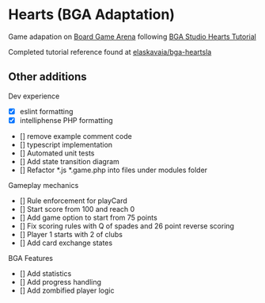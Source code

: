# Hearts (BGA Adaptation)

Game adapation on [Board Game Arena](https://boardgamearena.com/) following [BGA Studio Hearts Tutorial](https://en.doc.boardgamearena.com/Tutorial_hearts)

Completed tutorial reference found at [elaskavaia/bga-heartsla](https://github.com/elaskavaia/bga-heartsla)


## Other additions

Dev experience
- [X] eslint formatting
- [X] intelliphense PHP formatting
- [] remove example comment code
- [] typescript implementation
- [] Automated unit tests
- [] Add state transition diagram
- [] Refactor *.js *.game.php into files under modules folder


Gameplay mechanics
- [] Rule enforcement for playCard
- [] Start score from 100 and reach 0
- [] Add game option to start from 75 points
- [] Fix scoring rules with Q of spades and 26 point reverse scoring
- [] Player 1 starts with 2 of clubs
- [] Add card exchange states


BGA Features
- [] Add statistics
- [] Add progress handling
- [] Add zombified player logic
